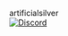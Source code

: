 artificialsilver  <br/>
[![Discord](https://img.shields.io/badge/Discord-%235865F2.svg?style=for-the-badge&logo=discord&logoColor=white)](https://discord.com/users/bagetbbang)
